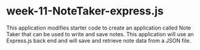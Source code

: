 # week-11-NoteTaker-express.js
This application modifies starter code to create an application called Note Taker that can be used to write and save notes. This application will use an Express.js back end and will save and retrieve note data from a JSON file.
